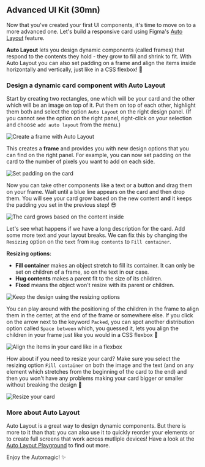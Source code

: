 ## Advanced UI Kit (30mn)

Now that you've created your first UI components, it's time to move on to a more advanced one. Let's build a responsive card using Figma's [Auto Layout](https://help.figma.com/hc/en-us/articles/360040451373-Create-dynamic-designs-with-Auto-layout) feature.

**Auto Layout** lets you design dynamic components (called frames) that respond to the contents they hold - they grow to fill and shrink to fit. With Auto Layout you can also set padding on a frame and align the items inside horizontally and vertically, just like in a CSS flexbox! 💪

### Design a dynamic card component with Auto Layout

Start by creating two rectangles, one which will be your card and the other which will be an image on top of it. Put them on top of each other, highlight them both and select the option `Auto Layout` on the right design panel. (If you cannot see the option on the right panel, right-click on your selection and choose `add auto layout` from the menu.)

![Create a frame with Auto Layout](https://raw.githubusercontent.com/lewagon/fullstack-images/master/frontend/pds_auto_layout_one.gif)

This creates a **frame** and provides you with new design options that you can find on the right panel. For example, you can now set padding on the card to the number of pixels you want to add on each side.

![Set padding on the card](https://raw.githubusercontent.com/lewagon/fullstack-images/master/frontend/pds_auto_layout_two.png)

Now you can take other components like a text or a button and drag them on your frame. Wait until a blue line appears on the card and then drop them. You will see your card grow based on the new content **and** it keeps the padding you set in the previous step! 😎

![The card grows based on the content inside](https://raw.githubusercontent.com/lewagon/fullstack-images/master/frontend/pds_auto_layout_three.gif)

Let's see what happens if we have a long description for the card. Add some more text and your layout breaks. We can fix this by changing the `Resizing` option on the `text` from `Hug contents` to `Fill container`.

**Resizing options**:
- **Fill container** makes an object stretch to fill its container. It can only be set on children of a frame, so on the text in our case.
- **Hug contents** makes a parent fit to the size of its children.
- **Fixed** means the object won't resize with its parent or children.

![Keep the design using the resizing options](https://raw.githubusercontent.com/lewagon/fullstack-images/master/frontend/pds_auto_layout_four.gif)

You can play around with the positioning of the children in the frame to align them in the center, at the end of the frame or somewhere else. If you click on the arrow next to the keyword `Packed`, you can spot another distribution option called `Space between` which, you guessed it, lets you align the children in your frame just like you would in a CSS flexbox 🤩

![Align the items in your card like in a flexbox](https://raw.githubusercontent.com/lewagon/fullstack-images/master/frontend/pds_auto_layout_five.png)

How about if you need to resize your card? Make sure you select the resizing option `Fill container` on both the image and the text (and on any element which stretches from the beginning of the card to the end) and then you won't have any problems making your card bigger or smaller without breaking the design 🎉

![Resize your card](https://raw.githubusercontent.com/lewagon/fullstack-images/master/frontend/pds_auto_layout_six.gif)


### More about Auto Layout

Auto Layout is a great way to design dynamic components. But there is more to it than that: you can also use it to quickly reorder your elements or to create full screens that work across mutliple devices! Have a look at the [Auto Layout Playground](https://www.figma.com/community/file/784448220678228461) to find out more.

Enjoy the Automagic! ✨
